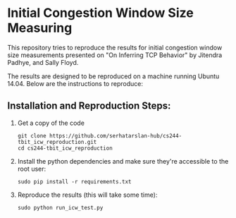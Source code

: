 # Initial Congestion Window Size Measuring

This repository tries to reproduce the results for initial congestion window
size measurements presented on "On Inferring TCP Behavior" by Jitendra Padhye,
and Sally Floyd.

The results are designed to be reproduced on a machine running Ubuntu 14.04. 
Below are the instructions to reproduce:

## Installation and Reproduction Steps:

1. Get a copy of the code
    ```
    git clone https://github.com/serhatarslan-hub/cs244-tbit_icw_reproduction.git
    cd cs244-tbit_icw_reproduction
    ```

2. Install the python dependencies and make sure they're accessible to the root user:
    ```
    sudo pip install -r requirements.txt
    ```

3. Reproduce the results (this will take some time):
    ```
    sudo python run_icw_test.py
    ```
